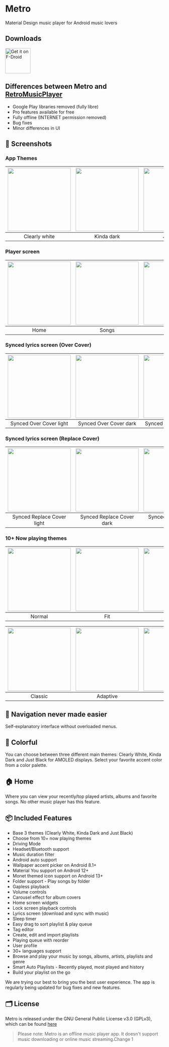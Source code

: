 # Metro

Material Design music player for Android music lovers

## Downloads

[<img src="https://fdroid.gitlab.io/artwork/badge/get-it-on.png"
     alt="Get it on F-Droid"
     height="80">](https://f-droid.org/en/packages/io.github.muntashirakon.Music/)

## Differences between Metro and [RetroMusicPlayer](https://github.com/h4h13/RetroMusicPlayer)
- Google Play libraries removed (fully libre)
- Pro features available for free
- Fully offline (INTERNET permission removed)
- Bug fixes
- Minor differences in UI

## 📱 Screenshots
### App Themes
| <img src="fastlane/metadata/android/en-US/images/phoneScreenshots/2.jpg" width="200"/> | <img src="fastlane/metadata/android/en-US/images/phoneScreenshots/3.jpg" width="200"/> | <img src="fastlane/metadata/android/en-US/images/phoneScreenshots/4.jpg" width="200"/> |
|:---:|:---:|:---:|
|Clearly white| Kinda dark | Just black|

### Player screen
| <img src="fastlane/metadata/android/en-US/images/phoneScreenshots/2.jpg" width="200"/>| <img src="fastlane/metadata/android/en-US/images/phoneScreenshots/5.jpg" width="200"/>| <img src="fastlane/metadata/android/en-US/images/phoneScreenshots/6.jpg" width="200"/>| <img src="fastlane/metadata/android/en-US/images/phoneScreenshots/7.jpg" width="200"/>| <img src="fastlane/metadata/android/en-US/images/phoneScreenshots/8.jpg" width="200"/>|
|:---:|:---:|:---:|:---:|:---:|
| Home | Songs | Albums | Artists | Settings |

### Synced lyrics screen (Over Cover)
| <img src="screenshots/synced_over_light.jpg" width="200"/>| <img src="screenshots/synced_over_dark.jpg" width="200"/>| <img src="screenshots/synced_over_black.jpg" width="200"/>|
|:---:|:---:|:---:|
| Synced Over Cover light | Synced Over Cover dark | Synced Over Cover black |

### Synced lyrics screen (Replace Cover)
| <img src="screenshots/synced_replace_light.jpg" width="200"/>| <img src="screenshots/synced_replace_dark.jpg" width="200"/>| <img src="screenshots/synced_replace_black.jpg" width="200"/>|
|:---:|:---:|:---:|
| Synced Replace Cover light | Synced Replace Cover dark | Synced Replace Cover black |

### 10+ Now playing themes
| <img src="fastlane/metadata/android/en-US/images/phoneScreenshots/1.jpg" width="200"/>	|<img src="screenshots/fit.jpg" width="200"/>|   <img src="screenshots/flat.jpg" width="200"/>  	|    <img src="screenshots/color.jpg" width="200"/> 	|     <img src="screenshots/material.jpg" width="200"/>	|
|:-----:	|:-----:	|:-----:	|:-----:	|:-----:	|
| Normal 	| Fit 	| Flat 	| Color 	| Material 	|

| <img src="screenshots/classic.jpg" width="200"/>	|<img src="screenshots/adaptive.jpg" width="200"/>|   <img src="screenshots/blur.jpg" width="200"/>  	|    <img src="screenshots/tiny.jpg" width="200"/> 	|     <img src="screenshots/peek.jpg" width="200"/>	|
|:-----:	|:-----:	|:-----:	|:-----:	|:-----:	|
| Classic 	| Adaptive 	| Blur 	| Tiny 	| Peek 	|

## 🧭 Navigation never made easier 
Self-explanatory interface without overloaded menus.

## 🎨 Colorful
You can choose between three different main themes: Clearly White, Kinda
Dark and Just Black for AMOLED displays. Select your favorite accent
color from a color palette.

## 🏠 Home
Where you can view your recently/top played artists, albums and
favorite songs. No other music player has this feature.

## 📦 Included Features
-  Base 3 themes (Clearly White, Kinda Dark and Just Black)
-  Choose from 10+ now playing themes
-  Driving Mode
-  Headset/Bluetooth support
-  Music duration filter
-  Android auto support
-  Wallpaper accent picker on Android 8.1+
-  Material You support on Android 12+
-  Monet themed icon support on Android 13+
-  Folder support - Play songs by folder
-  Gapless playback
-  Volume controls
-  Carousel effect for album covers
-  Home screen widgets
-  Lock screen playback controls
-  Lyrics screen (download and sync with music)
-  Sleep timer
-  Easy drag to sort playlist & play queue
-  Tag editor
-  Create, edit and import playlists
-  Playing queue with reorder
-  User profile
-  30+ languages support
-  Browse and play your music by songs, albums, artists, playlists and
  genre
-  Smart Auto Playlists - Recently played, most played and history
-  Build your playlist on the go

We are trying our best to bring you the best user experience. The app is regularly being updated for bug fixes and new features.

## 🗂️ License

Metro is released under the GNU General Public License v3.0
(GPLv3), which can be found [here](LICENSE.md)


> Please note: Metro is an offline music player app. It doesn't support music downloading or online music streaming.Change 1

